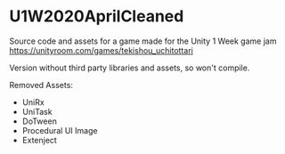 # U1W2020AprilCleaned

Source code and assets for a game made for the Unity 1 Week game jam https://unityroom.com/games/tekishou_uchitottari

Version without third party libraries and assets, so won't compile.

Removed Assets:
- UniRx
- UniTask
- DoTween
- Procedural UI Image
- Extenject
